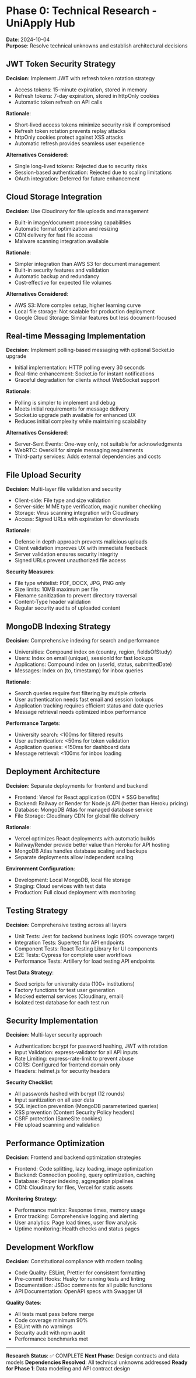 # Phase 0: Technical Research - UniApply Hub

**Date**: 2024-10-04  
**Purpose**: Resolve technical unknowns and establish architectural decisions

## JWT Token Security Strategy

**Decision**: Implement JWT with refresh token rotation strategy
- Access tokens: 15-minute expiration, stored in memory
- Refresh tokens: 7-day expiration, stored in httpOnly cookies
- Automatic token refresh on API calls

**Rationale**: 
- Short-lived access tokens minimize security risk if compromised
- Refresh token rotation prevents replay attacks
- httpOnly cookies protect against XSS attacks
- Automatic refresh provides seamless user experience

**Alternatives Considered**:
- Single long-lived tokens: Rejected due to security risks
- Session-based authentication: Rejected due to scaling limitations
- OAuth integration: Deferred for future enhancement

## Cloud Storage Integration

**Decision**: Use Cloudinary for file uploads and management
- Built-in image/document processing capabilities
- Automatic format optimization and resizing
- CDN delivery for fast file access
- Malware scanning integration available

**Rationale**:
- Simpler integration than AWS S3 for document management
- Built-in security features and validation
- Automatic backup and redundancy
- Cost-effective for expected file volumes

**Alternatives Considered**:
- AWS S3: More complex setup, higher learning curve
- Local file storage: Not scalable for production deployment
- Google Cloud Storage: Similar features but less document-focused

## Real-time Messaging Implementation

**Decision**: Implement polling-based messaging with optional Socket.io upgrade
- Initial implementation: HTTP polling every 30 seconds
- Real-time enhancement: Socket.io for instant notifications
- Graceful degradation for clients without WebSocket support

**Rationale**:
- Polling is simpler to implement and debug
- Meets initial requirements for message delivery
- Socket.io upgrade path available for enhanced UX
- Reduces initial complexity while maintaining scalability

**Alternatives Considered**:
- Server-Sent Events: One-way only, not suitable for acknowledgments
- WebRTC: Overkill for simple messaging requirements
- Third-party services: Adds external dependencies and costs

## File Upload Security

**Decision**: Multi-layer file validation and security
- Client-side: File type and size validation
- Server-side: MIME type verification, magic number checking
- Storage: Virus scanning integration with Cloudinary
- Access: Signed URLs with expiration for downloads

**Rationale**:
- Defense in depth approach prevents malicious uploads
- Client validation improves UX with immediate feedback
- Server validation ensures security integrity
- Signed URLs prevent unauthorized file access

**Security Measures**:
- File type whitelist: PDF, DOCX, JPG, PNG only
- Size limits: 10MB maximum per file
- Filename sanitization to prevent directory traversal
- Content-Type header validation
- Regular security audits of uploaded content

## MongoDB Indexing Strategy

**Decision**: Comprehensive indexing for search and performance
- Universities: Compound index on (country, region, fieldsOfStudy)
- Users: Index on email (unique), sessionId for fast lookups
- Applications: Compound index on (userId, status, submittedDate)
- Messages: Index on (to, timestamp) for inbox queries

**Rationale**:
- Search queries require fast filtering by multiple criteria
- User authentication needs fast email and session lookups
- Application tracking requires efficient status and date queries
- Message retrieval needs optimized inbox performance

**Performance Targets**:
- University search: <100ms for filtered results
- User authentication: <50ms for token validation
- Application queries: <150ms for dashboard data
- Message retrieval: <100ms for inbox loading

## Deployment Architecture

**Decision**: Separate deployments for frontend and backend
- Frontend: Vercel for React application (CDN + SSG benefits)
- Backend: Railway or Render for Node.js API (better than Heroku pricing)
- Database: MongoDB Atlas for managed database service
- File Storage: Cloudinary CDN for global file delivery

**Rationale**:
- Vercel optimizes React deployments with automatic builds
- Railway/Render provide better value than Heroku for API hosting
- MongoDB Atlas handles database scaling and backups
- Separate deployments allow independent scaling

**Environment Configuration**:
- Development: Local MongoDB, local file storage
- Staging: Cloud services with test data
- Production: Full cloud deployment with monitoring

## Testing Strategy

**Decision**: Comprehensive testing across all layers
- Unit Tests: Jest for backend business logic (90% coverage target)
- Integration Tests: Supertest for API endpoints
- Component Tests: React Testing Library for UI components
- E2E Tests: Cypress for complete user workflows
- Performance Tests: Artillery for load testing API endpoints

**Test Data Strategy**:
- Seed scripts for university data (100+ institutions)
- Factory functions for test user generation
- Mocked external services (Cloudinary, email)
- Isolated test database for each test run

## Security Implementation

**Decision**: Multi-layer security approach
- Authentication: bcrypt for password hashing, JWT with rotation
- Input Validation: express-validator for all API inputs
- Rate Limiting: express-rate-limit to prevent abuse
- CORS: Configured for frontend domain only
- Headers: helmet.js for security headers

**Security Checklist**:
- All passwords hashed with bcrypt (12 rounds)
- Input sanitization on all user data
- SQL injection prevention (MongoDB parameterized queries)
- XSS prevention (Content Security Policy headers)
- CSRF protection (SameSite cookies)
- File upload scanning and validation

## Performance Optimization

**Decision**: Frontend and backend optimization strategies
- Frontend: Code splitting, lazy loading, image optimization
- Backend: Connection pooling, query optimization, caching
- Database: Proper indexing, aggregation pipelines
- CDN: Cloudinary for files, Vercel for static assets

**Monitoring Strategy**:
- Performance metrics: Response times, memory usage
- Error tracking: Comprehensive logging and alerting
- User analytics: Page load times, user flow analysis
- Uptime monitoring: Health checks and status pages

## Development Workflow

**Decision**: Constitutional compliance with modern tooling
- Code Quality: ESLint, Prettier for consistent formatting
- Pre-commit Hooks: Husky for running tests and linting
- Documentation: JSDoc comments for all public functions
- API Documentation: OpenAPI specs with Swagger UI

**Quality Gates**:
- All tests must pass before merge
- Code coverage minimum 90%
- ESLint with no warnings
- Security audit with npm audit
- Performance benchmarks met

---

**Research Status**: ✅ COMPLETE
**Next Phase**: Design contracts and data models
**Dependencies Resolved**: All technical unknowns addressed
**Ready for Phase 1**: Data modeling and API contract design
